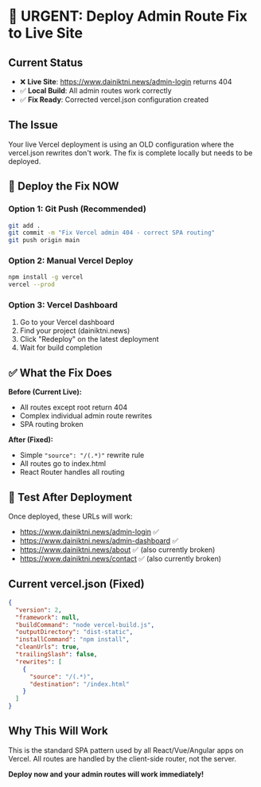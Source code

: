 # 🚨 URGENT: Deploy Admin Route Fix to Live Site

## Current Status
- ❌ **Live Site**: https://www.dainiktni.news/admin-login returns 404
- ✅ **Local Build**: All admin routes work correctly
- ✅ **Fix Ready**: Corrected vercel.json configuration created

## The Issue
Your live Vercel deployment is using an OLD configuration where the vercel.json rewrites don't work. The fix is complete locally but needs to be deployed.

## 🚀 Deploy the Fix NOW

### Option 1: Git Push (Recommended)
```bash
git add .
git commit -m "Fix Vercel admin 404 - correct SPA routing"
git push origin main
```

### Option 2: Manual Vercel Deploy
```bash
npm install -g vercel
vercel --prod
```

### Option 3: Vercel Dashboard
1. Go to your Vercel dashboard
2. Find your project (dainiktni.news)
3. Click "Redeploy" on the latest deployment
4. Wait for build completion

## ✅ What the Fix Does

**Before (Current Live):**
- All routes except root return 404
- Complex individual admin route rewrites
- SPA routing broken

**After (Fixed):**
- Simple `"source": "/(.*)"` rewrite rule
- All routes go to index.html
- React Router handles all routing

## 🧪 Test After Deployment

Once deployed, these URLs will work:
- https://www.dainiktni.news/admin-login ✅
- https://www.dainiktni.news/admin-dashboard ✅
- https://www.dainiktni.news/about ✅ (also currently broken)
- https://www.dainiktni.news/contact ✅ (also currently broken)

## Current vercel.json (Fixed)
```json
{
  "version": 2,
  "framework": null,
  "buildCommand": "node vercel-build.js",
  "outputDirectory": "dist-static",
  "installCommand": "npm install",
  "cleanUrls": true,
  "trailingSlash": false,
  "rewrites": [
    {
      "source": "/(.*)",
      "destination": "/index.html"
    }
  ]
}
```

## Why This Will Work
This is the standard SPA pattern used by all React/Vue/Angular apps on Vercel. All routes are handled by the client-side router, not the server.

**Deploy now and your admin routes will work immediately!**